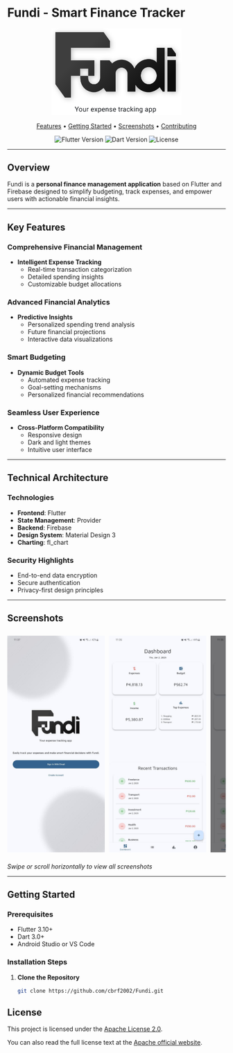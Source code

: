 # Fundi - Smart Finance Tracker

<div align="center">
  <picture>
    <source media="(prefers-color-scheme: dark)" srcset="lib/assets/logo/logoDark.svg" width="300">
    <source media="(prefers-color-scheme: light)" srcset="lib/assets/logo/logoLight.svg" width="300">
    <img alt="Fundi Logo" src="lib/assets/logo/logoLight.svg" width="300">
  </picture>

  <p align="center">
    <a href="#-features">Features</a> •
    <a href="#-getting-started">Getting Started</a> •
    <a href="#-screenshots">Screenshots</a> •
    <a href="#-contributing">Contributing</a>
  </p>

  <p align="center">
    <img alt="Flutter Version" src="https://img.shields.io/badge/Flutter-3.10+-blue?logo=flutter">
    <img alt="Dart Version" src="https://img.shields.io/badge/Dart-3.0+-orange?logo=dart">
    <img alt="License" src="https://img.shields.io/badge/License-Apache%202.0-green">
  </p>
</div>

---

## Overview

Fundi is a **personal finance management application** based on Flutter and Firebase designed to simplify budgeting, track expenses, and empower users with actionable financial insights.

---

## Key Features

### Comprehensive Financial Management
- **Intelligent Expense Tracking**
  - Real-time transaction categorization
  - Detailed spending insights
  - Customizable budget allocations

### Advanced Financial Analytics
- **Predictive Insights**
  - Personalized spending trend analysis
  - Future financial projections
  - Interactive data visualizations

### Smart Budgeting
- **Dynamic Budget Tools**
  - Automated expense tracking
  - Goal-setting mechanisms
  - Personalized financial recommendations

### Seamless User Experience
- **Cross-Platform Compatibility**
  - Responsive design
  - Dark and light themes
  - Intuitive user interface

---

## Technical Architecture

### Technologies
- **Frontend**: Flutter
- **State Management**: Provider
- **Backend**: Firebase
- **Design System**: Material Design 3
- **Charting**: fl_chart

### Security Highlights
- End-to-end data encryption
- Secure authentication
- Privacy-first design principles

---

## Screenshots

<div style="display: flex; overflow-x: auto; white-space: nowrap; gap: 10px; padding: 10px 0;">
  <img src="assets/screenshots/S1.jpg" alt="Screenshot 1" style="height: 500px; object-fit: contain;">
  <img src="assets/screenshots/S2.jpg" alt="Screenshot 2" style="height: 500px; object-fit: contain;">
  <img src="assets/screenshots/S3.jpg" alt="Screenshot 3" style="height: 500px; object-fit: contain;">
  <img src="assets/screenshots/S4.jpg" alt="Screenshot 4" style="height: 500px; object-fit: contain;">
  <img src="assets/screenshots/S5.jpg" alt="Screenshot 5" style="height: 500px; object-fit: contain;">
  <img src="assets/screenshots/S6.jpg" alt="Screenshot 6" style="height: 500px; object-fit: contain;">
  <img src="assets/screenshots/S7.jpg" alt="Screenshot 7" style="height: 500px; object-fit: contain;">
</div>

*Swipe or scroll horizontally to view all screenshots*

---

## Getting Started

### Prerequisites
- Flutter 3.10+
- Dart 3.0+
- Android Studio or VS Code

### Installation Steps
1. **Clone the Repository**
   ```bash
   git clone https://github.com/cbrf2002/Fundi.git

## License

This project is licensed under the [Apache License 2.0](LICENSE). 

You can also read the full license text at the [Apache official website](https://www.apache.org/licenses/LICENSE-2.0).
